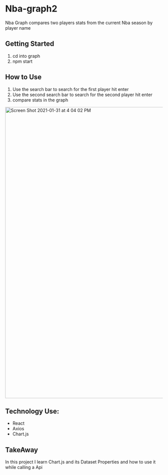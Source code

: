 # Nba-graph2
Nba Graph compares two players stats from the current Nba season by player name
## Getting Started
1. cd into graph
2. npm start

## How to Use
1. Use the search bar to search for the first player hit enter
2. Use the second search bar to search for the second player hit enter
3. compare stats in the graph 
<img width="927" alt="Screen Shot 2021-01-31 at 4 04 02 PM" src="https://user-images.githubusercontent.com/19637456/106397975-3a7b9800-63de-11eb-8fb7-ae2a96f93ab1.png">

## Technology Use:
- React
- Axios
- Chart.js

## TakeAway
In this project I learn Chart.js and its Dataset Properties and how to use it while calling a Api 
